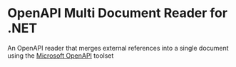 # OpenAPI Multi Document Reader for .NET

An OpenAPI reader that merges external references into a single document using the [Microsoft OpenAPI](https://www.nuget.org/packages/Microsoft.OpenApi.readers) toolset
